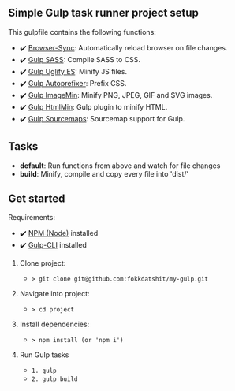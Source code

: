 ## Simple Gulp task runner project setup

This gulpfile contains the following functions:

- ✔️  [Browser-Sync](https://www.npmjs.com/package/browser-sync): Automatically reload browser on file changes.
- ✔️  [Gulp SASS](https://www.npmjs.com/package/gulp-sass): Compile SASS to CSS.
- ✔️  [Gulp Uglify ES](https://www.npmjs.com/package/gulp-uglify-es): Minify JS files.
- ✔️  [Gulp Autoprefixer](https://www.npmjs.com/package/gulp-autoprefixer): Prefix CSS.
- ✔️  [Gulp ImageMin](https://www.npmjs.com/package/gulp-imagemin): Minify PNG, JPEG, GIF and SVG images.
- ✔️  [Gulp HtmlMin](https://www.npmjs.com/package/gulp-htmlmin): Gulp plugin to minify HTML.
- ✔️  [Gulp Sourcemaps](https://www.npmjs.com/package/gulp-sourcemaps): Sourcemap support for Gulp.


## Tasks 

-   **default**: Run functions from above and watch for file changes
-   **build**: Minify, compile and copy every file into 'dist/'

## Get started

Requirements:

-   ✔️  [NPM (Node)](https://nodejs.org/en/)  installed
-   ✔️  [Gulp-CLI](https://gulpjs.com/)  installed

1.  Clone project:
    
    -   `> git clone git@github.com:fokkdatshit/my-gulp.git`
2.  Navigate into project:
    
    -   `> cd project`
3.  Install dependencies:
    
    -   `> npm install (or 'npm i')`
4.  Run Gulp tasks
    
    -   `1. gulp`
    -   `2. gulp build`
